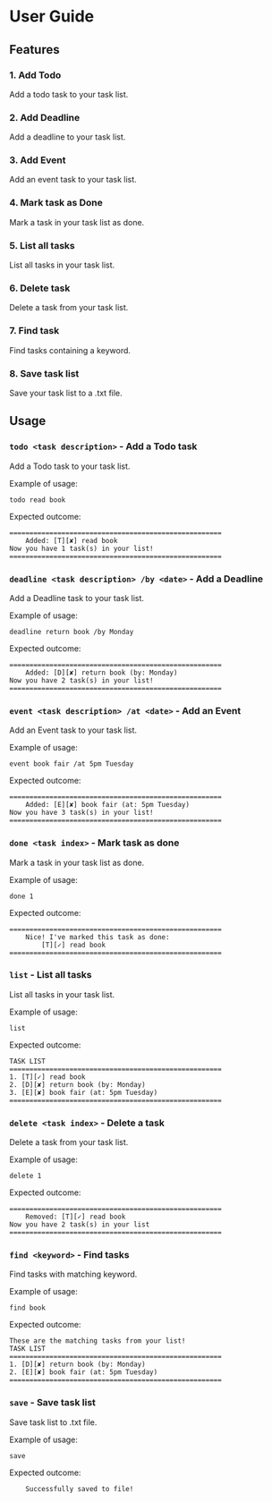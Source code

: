 # User Guide

## Features 

### 1. Add Todo
Add a todo task to your task list.

### 2. Add Deadline
Add a deadline to your task list.

### 3. Add Event
Add an event task to your task list.

### 4. Mark task as Done
Mark a task in your task list as done.

### 5. List all tasks
List all tasks in your task list.

### 6. Delete task
Delete a task from your task list.

### 7. Find task
Find tasks containing a keyword.

### 8. Save task list
Save your task list to a .txt file.



## Usage

### `todo <task description>` - Add a Todo task

Add a Todo task to your task list.

Example of usage: 

`todo read book`

Expected outcome:

```	
=====================================================
	Added: [T][✘] read book
Now you have 1 task(s) in your list!
=====================================================
```

### `deadline <task description> /by <date>` - Add a Deadline

Add a Deadline task to your task list.

Example of usage: 

`deadline return book /by Monday`

Expected outcome:

```	
=====================================================
	Added: [D][✘] return book (by: Monday)
Now you have 2 task(s) in your list!
=====================================================
```

### `event <task description> /at <date>` - Add an Event

Add an Event task to your task list.

Example of usage: 

`event book fair /at 5pm Tuesday`

Expected outcome:

```	
=====================================================
	Added: [E][✘] book fair (at: 5pm Tuesday)
Now you have 3 task(s) in your list!
=====================================================
```

### `done <task index>` - Mark task as done 

Mark a task in your task list as done.

Example of usage: 

`done 1`

Expected outcome:

```	
=====================================================
	Nice! I've marked this task as done:
		[T][✓] read book
=====================================================
```

### `list` - List all tasks

List all tasks in your task list.

Example of usage: 

`list`

Expected outcome:

```	
TASK LIST
=====================================================
1. [T][✓] read book
2. [D][✘] return book (by: Monday)
3. [E][✘] book fair (at: 5pm Tuesday)
=====================================================
```

### `delete <task index>` - Delete a task

Delete a task from your task list.

Example of usage: 

`delete 1`

Expected outcome:

```	
=====================================================
	Removed: [T][✓] read book
Now you have 2 task(s) in your list
=====================================================
```

### `find <keyword>` - Find tasks

Find tasks with matching keyword.

Example of usage: 

`find book`

Expected outcome:

```	
These are the matching tasks from your list!
TASK LIST
=====================================================
1. [D][✘] return book (by: Monday)
2. [E][✘] book fair (at: 5pm Tuesday)
=====================================================
```

### `save` - Save task list

Save task list to .txt file.

Example of usage: 

`save`

Expected outcome:

```	
	Successfully saved to file!
```

